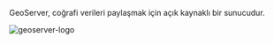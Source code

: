 GeoServer, coğrafi verileri paylaşmak için açık kaynaklı bir sunucudur.



![geoserver-logo](https://user-images.githubusercontent.com/95212909/158010350-bb4e99a6-3f29-44b4-9293-7c185df9a71d.png)
